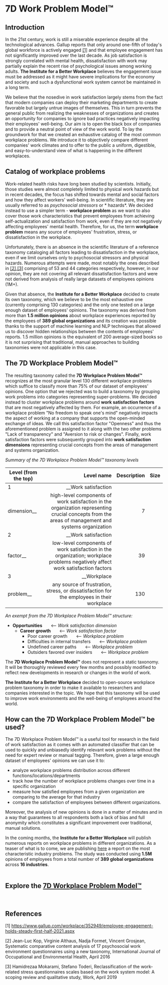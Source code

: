 # 7D Work Problem Model™

## Introduction

In the 21st century, work is still a miserable experience despite all the technological advances. Gallup reports that
only around one-fifth of today's global workforce is actively
engaged [[1]](https://github.com/kirkofypsi/7DWorkProblemModel/blob/main/README.md#references) and that employee
engagement has not significantly improved over the last decade. As job satisfaction is strongly correlated with mental
health, dissatisfaction with work may partially explain the recent rise of psychological issues among working adults.
__The Institute for a Better Workplace__ believes the engagement issue must be addressed as it might have severe
implications for the economy and society and such a dysfunctional work system cannot be maintained in a long term.

We believe that the nosedive in work satisfaction largely stems from the fact that modern companies can deploy their
marketing departments to create favorable but largely untrue images of themselves. This in turn prevents the general
public from realizing the weaknesses of organizations and creates an opportunity for companies to ignore bad practices
negatively impacting their employees' well-being. Our aim is to open the black box of companies and to provide a neutral
point of view of the work world. To lay the groundwork for that we created an exhaustive catalog of the most common
workplace problems. We introduce it to objectively compare different companies' work climates and to offer to the public
a uniform, digestible, and easy-to-understand view of what is happening in the different workplaces.

## Catalog of workplace problems

Work-related health risks have long been studied by scientists. Initially, those studies were almost completely limited
to physical work hazards but in recent decades, the focus has shifted towards mental and social factors and how they
affect workers' well-being. In scientific literature, they are usually referred to as *psychosocial stressors* or *
hazards*. We decided instead to use a simpler term - __workplace problem__ as we want to also cover those work
characteristics that prevent employees from achieving self-actualization and satisfaction from work, even if they are
not negatively affecting employees' mental health. Therefore, for us, the term __workplace problem__ means any source of
employees' frustration, stress, or dissatisfaction in the workplace.

Unfortunately, there is an absence in the scientific literature of a reference taxonomy cataloging all factors leading
to dissatisfaction in the workplace, even if we limit ourselves only to psychosocial stressors and physical hazards.
Numerous attempts were made, most notably the ones described
in [[2],[3]](https://github.com/kirkofypsi/7DWorkProblemModel/blob/main/README.md#references) comprising of 53 and 44
categories respectively, however, in our opinion, they are not covering all relevant dissatisfaction factors and were
not derived from analysis of really large datasets of employees opinions (1M+).

Given that absence, the __Institute for a Better Workplace__ decided to create its own taxonomy, which we believe to be
the most exhaustive one (currently comprising 130 categories) and the only one tested on a large enough dataset of
employees' opinions. The taxonomy was derived from more than __1.5 million opinions__ about workplace experiences
reported by the employees of __389 global organizations__ and its creation was possible thanks to the support of machine
learning and NLP techniques that allowed us to discover hidden relationships between the contents of employees' reports.
1.5 million opinions is the equivalent of 200 average-sized books so it is not surprising that traditional, manual
approaches to building taxonomies were not applicable in this case.

## The 7D Workplace Problem Model™

The resulting taxonomy called the __7D Workplace Problem Model™__ recognizes at the most granular level 130 different
workplace problems which suffice to classify more than 75% of our dataset of employees' opinions. One option that we
rejected was to build a taxonomy by grouping work problems into categories representing super-problems. We decided
instead to cluster workplace problems around __work satisfaction factors__ that are most negatively affected by them.
For example, an occurrence of a workplace problem "No freedom to speak one's mind" negatively impacts the aspect of
working at a company that supports the open-minded exchange of ideas. We call this satisfaction factor "Openness" and
thus the aforementioned problem is assigned to it along with the two other problems "Lack of transparency" and "Aversion
to risk or changes". Finally, work satisfaction factors were subsequently grouped into __work satisfaction dimensions__
representing crucial concepts from the areas of management and systems organization.

*Summary of the 7D Workplace Problem Model™ taxonomy levels*

| Level (from the top)  |      Level name      |  Description  | Size |
|-----------------------|---------------------:|--------------:|-----:| 
|  1|  __Work satisfaction
dimension__ |  high-level components of work satisfaction in the organization representing crucial concepts from the areas of management and systems organization | 7 |
|  2|  __Work satisfaction
factor__   | low-level components of work satisfaction in the organization; workplace problems negatively affect work satisfaction factors | 39 |
|  3| __Workplace
problem__ | any source of frustration, stress, or dissatisfaction for the employees in their workplace | 130 |

*An exempt from the 7D Workplace Problem Model™ structure:*

* __Opportunities__  &nbsp; &nbsp; &nbsp;  <-- *Work satisfaction dimension*
    * __Career growth__  &nbsp; &nbsp; &nbsp; <-- *Work satisfaction factor*
        * Poor career growth &nbsp; &nbsp; &nbsp; <-- *Workplace problem*
        * Difficulties in internal transfers &nbsp; &nbsp; &nbsp; <-- *Workplace problem*
        * Undefined career paths &nbsp; &nbsp; &nbsp; <-- *Workplace problem*
        * Outsiders favored over insiders &nbsp; &nbsp; &nbsp; <-- *Workplace problem*

The __7D Workplace Problem Model™__ does not represent a static taxonomy. It will be thoroughly reviewed every few
months and possibly modified to reflect new developments in research or changes in the world of work.

__The Institute for a Better Workplace__ decided to open-source workplace problem taxonomy in order to make it available
to researchers and companies interested in the topic. We hope that this taxonomy will be used to improve work
environments and the well-being of employees around the world.

## How can the 7D Workplace Problem Model™ be used?

The 7D Workplace Problem Model™ is a useful tool for research in the field of work satisfaction as it comes with an
automated classifier that can be used to quickly and unbiasedly identify relevant work problems without the need for
expert review or manual tagging. Therefore, given a large enough dataset of employees' opinions we can use it to:

* analyze workplace problems distribution across different functions/locations/departments
* track how the number of workplace problems changes over time in a specific organization
* measure how satisfied employees from a given organization are comparing to the average for that industry
* compare the satisfaction of employees between different organizations.

Moreover, the analysis of new opinions is done in a matter of minutes and in a way that guarantees to all respondents
both a lack of bias and full anonymity which constitutes a significant improvement over traditional, manual solutions.

In the coming months, the __Institute for a Better Workplace__ will publish numerous reports on workplace problems in
different organizations. As a teaser of what is to come, we are publishing [here](industry.md) a report on the most
characteristic industry problems. The study was conducted using __1.5M__ opinions of employees from a total number of
__389 global organizations__ across __16 industries__.
<br/>
<br/>

## Explore the [ 7D Workplace Problem Model™](taxonomy.md)

<br/>

## References

[1] https://www.gallup.com/workplace/352949/employee-engagement-holds-steady-first-half-2021.aspx

[2] Jean-Luc Kop, Virginie Althaus, Nadja Formet, Vincent Grosjean, Systematic comparative content analysis of 17
psychosocial work environment questionnaires using a new taxonomy, International Journal of Occupational and
Environmental Health, April 2016

[3]  Hamidrezaa Mokarami, Stefano Toderi, Reclassification of the work-related stress questionnaires scales based on the
work system model: A scoping review and qualitative study, Work, April 2019
